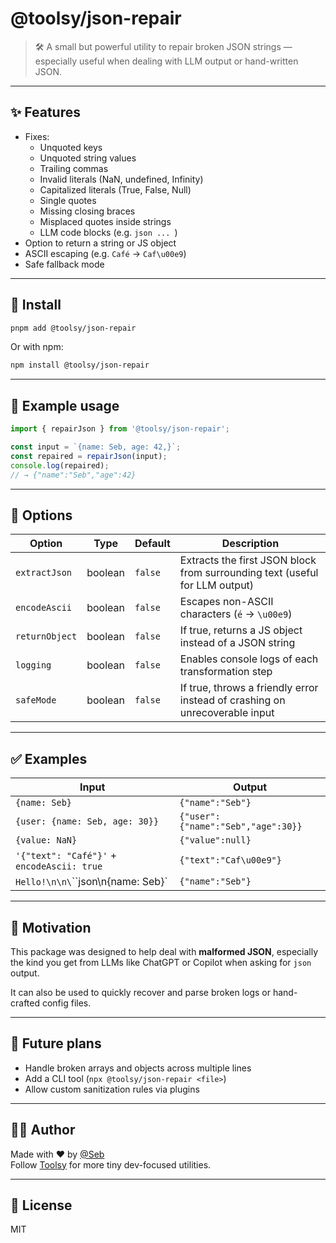 # @toolsy/json-repair

> 🛠️ A small but powerful utility to repair broken JSON strings — especially useful when dealing with LLM output or hand-written JSON.

---

## ✨ Features

- Fixes:
  - Unquoted keys
  - Unquoted string values
  - Trailing commas
  - Invalid literals (NaN, undefined, Infinity)
  - Capitalized literals (True, False, Null)
  - Single quotes
  - Missing closing braces
  - Misplaced quotes inside strings
  - LLM code blocks (e.g. ```json ... ```)
- Option to return a string or JS object
- ASCII escaping (e.g. `Café` → `Caf\u00e9`)
- Safe fallback mode

---

## 🚀 Install

```bash
pnpm add @toolsy/json-repair
```

Or with npm:

```bash
npm install @toolsy/json-repair
```

---

## 🧪 Example usage

```ts
import { repairJson } from '@toolsy/json-repair';

const input = `{name: Seb, age: 42,}`;
const repaired = repairJson(input);
console.log(repaired);
// → {"name":"Seb","age":42}
```

---

## 🔧 Options

| Option         | Type     | Default | Description |
|----------------|----------|---------|-------------|
| `extractJson`  | boolean  | `false` | Extracts the first JSON block from surrounding text (useful for LLM output) |
| `encodeAscii`  | boolean  | `false` | Escapes non-ASCII characters (`é` → `\u00e9`) |
| `returnObject` | boolean  | `false` | If true, returns a JS object instead of a JSON string |
| `logging`      | boolean  | `false` | Enables console logs of each transformation step |
| `safeMode`     | boolean  | `false` | If true, throws a friendly error instead of crashing on unrecoverable input |

---

## ✅ Examples

| Input                               | Output                                  |
|------------------------------------|------------------------------------------|
| `{name: Seb}`                      | `{"name":"Seb"}`                        |
| `{user: {name: Seb, age: 30}}`     | `{"user":{"name":"Seb","age":30}}`      |
| `{value: NaN}`                     | `{"value":null}`                        |
| `'{"text": "Café"}'` + `encodeAscii: true` | `{"text":"Caf\u00e9"}`           |
| `Hello!\n\n\`\`\`json\n{name: Seb}`   | `{"name":"Seb"}`                        |

---

## 🧠 Motivation

This package was designed to help deal with **malformed JSON**, especially the kind you get from LLMs like ChatGPT or Copilot when asking for `json` output.

It can also be used to quickly recover and parse broken logs or hand-crafted config files.

---

## 🧩 Future plans

- Handle broken arrays and objects across multiple lines
- Add a CLI tool (`npx @toolsy/json-repair <file>`)
- Allow custom sanitization rules via plugins

---

## 👨‍💻 Author

Made with ❤️ by [@Seb](https://github.com/Sebog33)  
Follow [Toolsy](https://toolsy.cc) for more tiny dev-focused utilities.

---

## 📄 License

MIT
